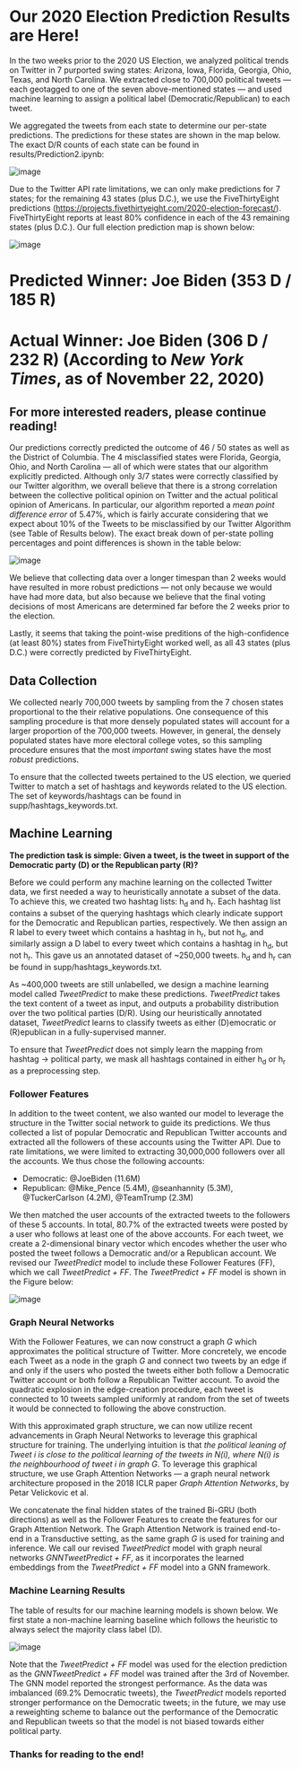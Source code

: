 # Our 2020 Election Prediction Results are Here!

In the two weeks prior to the 2020 US Election, we analyzed political trends on Twitter in 7 purported swing states: Arizona, Iowa, Florida, Georgia, Ohio, Texas, and North Carolina. We extracted close to 700,000 political tweets &mdash; each geotagged to one of the seven above-mentioned states &mdash; and used machine learning to assign a political label (Democratic/Republican) to each tweet.

We aggregated the tweets from each state to determine our per-state predictions. The predictions for these states are shown in the map below. The exact D/R counts of each state can be found in results/Prediction2.ipynb:

![image](visual/model_image/map1.PNG)

Due to the Twitter API rate limitations, we can only make predictions for 7 states; for the remaining 43 states (plus D.C.), we use the FiveThirtyEight predictions (https://projects.fivethirtyeight.com/2020-election-forecast/). FiveThirtyEight reports at least 80% confidence in each of the 43 remaining states (plus D.C.). Our full election prediction map is shown below:

![image](visual/model_image/map2.PNG)

# Predicted Winner: Joe Biden (353 D / 185 R)

# Actual Winner: Joe Biden (306 D / 232 R) (According to *New York Times*, as of November 22, 2020)

## For more interested readers, please continue reading!

Our predictions correctly predicted the outcome of 46 / 50 states as well as the District of Columbia. The 4 misclassified states were Florida, Georgia, Ohio, and North Carolina &mdash; all of which were states that our algorithm explicitly predicted. Although only 3/7 states were correctly classified by our Twitter algorithm, we overall believe that there is a strong correlation between the collective political opinion on Twitter and the actual political opinion of Americans. In particular, our algorithm reported a *mean point difference error* of 5.47%, which is fairly accurate considering that we expect about 10% of the Tweets to be misclassified by our Twitter Algorithm (see Table of Results below). The exact break down of per-state polling percentages and point differences is shown in the table below:

![image](visual/model_image/table1.png)

We believe that collecting data over a longer timespan than 2 weeks would have resulted in more robust predictions &mdash; not only because we would have had more data, but also because we believe that the final voting decisions of most Americans are determined far before the 2 weeks prior to the election. 

Lastly, it seems that taking the point-wise preditions of the high-confidence (at least 80%) states from FiveThirtyEight worked well, as all 43 states (plus D.C.) were correctly predicted by FiveThirtyEight.

## Data Collection

We collected nearly 700,000 tweets by sampling from the 7 chosen states proportional to the their relative populations. One consequence of this sampling procedure is that more densely populated states will account for a larger proportion of the 700,000 tweets. However, in general, the densely populated states have more electoral college votes, so this sampling procedure ensures that the most *important* swing states have the most *robust* predictions. 

To ensure that the collected tweets pertained to the US election, we queried Twitter to match a set of hashtags and keywords related to the US election. The set of keywords/hashtags can be found in supp/hashtags_keywords.txt.

## Machine Learning

**The prediction task is simple: Given a tweet, is the tweet in support of the Democratic party (D) or the Republican party (R)?**

Before we could perform any machine learning on the collected Twitter data, we first needed a way to heuristically annotate a subset of the data. To achieve this, we created two hashtag lists: h<sub>d</sub> and h<sub>r</sub>. Each hashtag list contains a subset of the querying hashtags which clearly indicate support for the Democratic and Republican parties, respectively. We then assign an R label to every tweet which contains a hashtag in h<sub>r</sub>, but not h<sub>d</sub>, and similarly assign a D label to every tweet which contains a hashtag in h<sub>d</sub>, but not h<sub>r</sub>. This gave us an annotated dataset of ~250,000 tweets. h<sub>d</sub> and h<sub>r</sub> can be found in supp/hashtags_keywords.txt.

As ~400,000 tweets are still unlabelled, we design a machine learning model called *TweetPredict* to make these predictions. *TweetPredict* takes the text content of a tweet as input, and outputs a probability distribution over the two political parties (D/R). Using our heuristically annotated dataset, *TweetPredict* learns to classify tweets as either (D)emocratic or (R)epublican in a fully-supervised manner.

To ensure that *TweetPredict* does not simply learn the mapping from hashtag &rarr; political party, we mask all hashtags contained in either h<sub>d</sub> or h<sub>r</sub> as a preprocessing step.

### Follower Features

In addition to the tweet content, we also wanted our model to leverage the structure in the Twitter social network to guide its predictions. We thus collected a list of popular Democratic and Republican Twitter accounts and extracted all the followers of these accounts using the Twitter API. Due to rate limitations, we were limited to extracting 30,000,000 followers over all the accounts. We thus chose the following accounts: 
- Democratic: @JoeBiden (11.6M)
- Republican: @Mike_Pence (5.4M), @seanhannity (5.3M), @TuckerCarlson (4.2M), @TeamTrump (2.3M)

We then matched the user accounts of the extracted tweets to the followers of these 5 accounts. In total, 80.7% of the extracted tweets were posted by a user who follows at least one of the above accounts. For each tweet, we create a 2-dimensional binary vector which encodes whether the user who posted the tweet follows a Democratic and/or a Republican account. We revised our *TweetPredict* model to include these Follower Features (FF), which we call *TweetPredict + FF*. The *TweetPredict + FF* model is shown in the Figure below:

![image](visual/model_image/model_image.PNG)

### Graph Neural Networks

With the Follower Features, we can now construct a graph *G* which approximates the political structure of Twitter. More concretely, we encode each Tweet as a node in the graph *G* and connect two tweets by an edge if and only if the users who posted the tweets either both follow a Democratic Twitter account or both follow a Republican Twitter account. To avoid the quadratic explosion in the edge-creation procedure, each tweet is connected to 10 tweets sampled uniformly at random from the set of tweets it would be connected to following the above construction.

With this approximated graph structure, we can now utilize recent advancements in Graph Neural Networks to leverage this graphical structure for training. The underlying intuition is that *the political leaning of Tweet i is close to the political learning of the tweets in N(i), where N(i) is the neighbourhood of tweet i in graph G*. To leverage this graphical structure, we use Graph Attention Networks &mdash; a graph neural network architecture proposed in the 2018 ICLR paper *Graph Attention Networks*, by Petar Velickovic et al.

We concatenate the final hidden states of the trained Bi-GRU (both directions) as well as the Follower Features to create the features for our Graph Attention Network. The Graph Attention Network is trained end-to-end in a Transductive setting, as the same graph *G* is used for training and inference. We call our revised *TweetPredict* model with graph neural networks *GNNTweetPredict + FF*, as it incorporates the learned embeddings from the *TweetPredict + FF* model into a GNN framework.

### Machine Learning Results

The table of results for our machine learning models is shown below. We first state a non-machine learning baseline which follows the heuristic to always select the majority class label (D).

![image](visual/model_image/table.PNG)

Note that the *TweetPredict + FF* model was used for the election prediction as the *GNNTweetPredict + FF* model was trained after the 3rd of November. The GNN model reported the strongest performance. As the data was imbalanced (69.2% Democratic tweets), the *TweetPredict* models reported stronger performance on the Democratic tweets; in the future, we may use a reweighting scheme to balance out the performance of the Democratic and Republican tweets so that the model is not biased towards either political party.

### Thanks for reading to the end!
